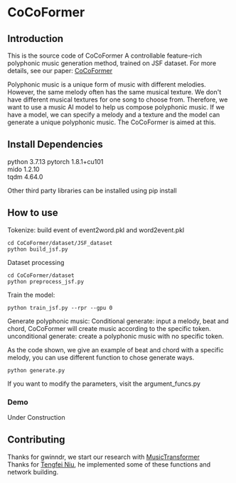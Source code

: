 # CoCoFormer
## Introduction
This is the source code of CoCoFormer A controllable feature-rich polyphonic music generation method, trained on JSF dataset.
For more details, see our paper: [CoCoFormer](https://arxiv.org/abs/2310.09843)

Polyphonic music is a unique form of music with different melodies. However, the same melody often has the same musical texture. We don't have different musical textures for one song to choose from. Therefore, we want to use a music AI model to help us compose polyphonic music. If we have a model, we can specify a melody and a texture and the model can generate a unique polyphonic music. The CoCoFormer is aimed at this.

## Install Dependencies
python 3.7.13 
pytorch 1.8.1+cu101  
mido 1.2.10  
tqdm 4.64.0  

Other third party libraries can be installed using pip install 

## How to use
Tokenize: build event of event2word.pkl and word2event.pkl
```
cd CoCoFormer/dataset/JSF_dataset
python build_jsf.py
```

Dataset processing
```
cd CoCoFormer/dataset
python preprocess_jsf.py
```

Train the model:
```
python train_jsf.py --rpr --gpu 0
```

Generate polyphonic music:
Conditional generate: input a melody, beat and chord, CoCoFormer will create music according to the specific token.
unconditional generate: create a polyphonic music with no specific token.

As the code shown, we give an example of beat and chord with a specific melody, you can use different function to chose generate ways. 
```
python generate.py
```
If you want to modify the parameters, visit the argument_funcs.py

### Demo
Under Construction  

## Contributing
Thanks for gwinndr, we start our research with [MusicTransformer](https://github.com/gwinndr/MusicTransformer-Pytorch)  
Thanks for [Tengfei Niu](https://github.com/fleetingtime1), he implemented some of these functions and network building.
